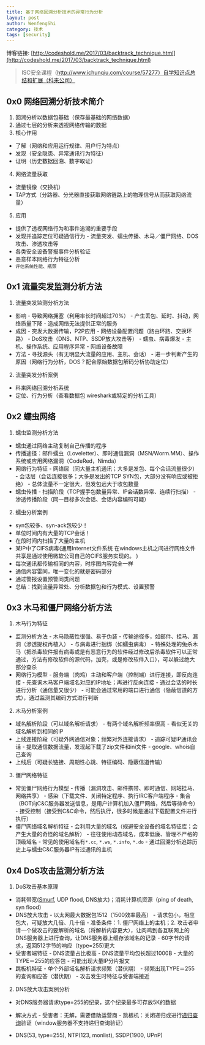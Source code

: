 ```yaml
---
title: 基于网络回溯分析技术的异常行为分析
layout: post
author: WenfengShi
category: 技术
tags: [security]
---
```

博客链接: [http://codeshold.me/2017/03/backtrack_technique.html](http://codeshold.me/2017/03/backtrack_technique.html)

> ISC安全课程（http://www.ichunqiu.com/course/57277）自学知识点总结和扩展（科来公司）

## 0x0 网络回溯分析技术简介
1. 回溯分析以数据包基础（保存最基础的网络数据）
2. 通过七层的分析来透视网络传输的数据
3. 核心作用
- 了解（网络和应用运行规律、用户行为特点）
- 发现（安全隐患、异常通讯行为特征）
- 证明（历史数据回溯、数字取证）
4. 网络流量获取
- 流量镜像（交换机）
- TAP方式（分路器、分光器直接获取网络链路上的物理信号从而获取网络流量）
5. 应用
- 提供了透视网络行为和事件追溯的重要手段
- 发现并追踪定位可疑通信行为
        - 流量突发、蠕虫传播、木马／僵尸网络、DOS攻击、渗透攻击等
- 各类安全设备警报事件分析验证
- 恶意样本网络行为特征分析
- `评估系统性能、瓶颈`
        
## 0x1 流量突发监测分析方法
1. 流量突发监测分析方法
- 影响
        - 导致网络拥塞（利用率长时间超过70%）
        - 产生丢包、延时、抖动，网络质量下降
        - 造成网络无法提供正常的服务
- 成因
        - 突发大数据传输，P2P应用
        - 网络设备配置问题（路由环路、交换环路）
        - DoS攻击（DNS、NTP、SSDP放大攻击等）
        - 蠕虫、病毒爆发
        - 主机、操作系统、应用程序异常
        - 网络设备故障
- 方法
        - 寻找源头（有无明显大流量的应用、主机、会话）
        - 进一步判断产生的原因（网络行为分析，DOS？配合原始数据包解码分析协助定位）
2. 流量突发分析案例
- 科来网络回溯分析系统
- 定位、行为分析（查看数据包 wireshark或特定的分析工具）

## 0x2 蠕虫网络
1. 蠕虫监测分析方法
- 蠕虫通过网络主动复制自己传播的程序
- 传播途径：邮件蠕虫（Loveletter）、即时通信漏洞（MSN/Worm.MM）、操作系统或应用网络漏洞（CodeRed，Nimda）
- 网络行为特征
        - 网络层（同大量主机通讯；大多是发包、每个会话流量很少）
        - 会话层（会话连接很多；大多是发出的TCP SYN包，大部分没有响应或被拒绝）
        - 总体流量不一定很大，但发包远大于收包数量
- 蠕虫传播
        - 扫描阶段（TCP握手包数量异常、IP会话数异常、连续行扫描）
        - 渗透传播阶段（同一目标多次会话、会话内容编码可疑）

2. 蠕虫分析案例
- syn包较多、syn-ack包较少！
- 单位时间内有大量的TCP会话！
- 在段时间内扫描了大量的主机
- 某IP中了CIFS病毒(通用Internet文件系统 在windows主机之间进行网络文件共享是通过使用微软公司自己的CIFS服务实现的。
)
- 每次通讯都传输相同的内容，时序图内容完全一样
- 通信内容雷同，唯一变化的就是密码部分
- 通过警报设置预警同类问题
- 总结：找到流量异常处、分析数据包和行为模式、设置预警

## 0x3 木马和僵尸网络分析方法
1. 木马行为特征
- 监测分析方法
        - 木马隐蔽性很强、易于伪装
        - 传输途径多，如邮件、挂马、漏洞（渗透提权再植入）
        - 与病毒进行捆绑（如蠕虫病毒）
        - 特殊处理的兔杀木马（把杀毒软件报有病毒或是有恶意行为的软件经过修改后杀毒软件可以正常通过，方法有修改软件的源代码，加壳，或是修改软件入口），可以躲过绝大部分查杀
- 网络行为模型
        - 服务端（肉鸡）主动和客户端（控制端）进行连接，即反向连接
        - 先查询木马客户端域名对应的IP地址；再进行反向连接
        - 通过会话的时长进行分析（通信量又很少）
        - 可能会通过常用的端口进行通信（隐蔽信道的方式），通过监测其编码方式进行判断
2. 木马分析案例
- 域名解析阶段（可以域名解析请求）
        - 有两个域名解析频率很高
        - 看似无关的域名解析到相同的IP
- 上线连接阶段（可疑外网通信对象；频繁对外连接请求）
        - 追踪可疑IP通讯会话
        - 提取通信数据流量，发现起下载了zip文件和ini文件
        - google、whois自己查询
- 上线后（可疑长链接、周期性心跳、特征编码、隐蔽信道传输）
3. 僵尸网络特征
- 常见僵尸网络行为模型
        - 传播（漏洞攻击、邮件携带、即时通信、网站挂马、网络共享）
        - 感染（下载文件、关闭特定程序、执行IRC客户端程序
        - 集合（BOT向C&C服务器发送信息，是用户计算机加入僵尸网络，然后等待命令）
        - 接受控制（接受到C&C命令，然后执行，很多时候是通过下载配置文件进行执行）
- 僵尸网络域名解析特征
        - 会利用大量的域名（规避安全设备的域名特征库；会产生大量的奇怪的域名解析）
        - 往往使用动态域名，成本低廉、管理不严格的顶级域名
        - 常见的使用域名有`*.cc`, `*.ws`, `*.info`, `*.do`
        - 通过回溯分析追踪历史上与蠕虫C&C服务器IP有过通讯的主机
        
## 0x4 DoS攻击监测分析方法
1. DoS攻击基本原理
- 消耗带宽([Smurf][1], UDP flood, DNS放大)；消耗计算机资源（ping of death, syn flood）
- DNS放大攻击
        - 以太网最大数据包1512（1500效率最高）
        - 请求包小，相应包大，可疑放大几倍、几十倍
        - 准备条件：1. 僵尸网络上的主机；2. 攻击者申请一个做攻击的要解析的域名（将解析内容更大），让肉鸡到各互联网上的DNS服务器上进行查询，让DNS服务器上缓存该域名的记录
        - 60字节的请求，返回512字节的响应（type=255)更大
- 受害者端特征
        - DNS流量占比极高
        - DNS流量平均包长超过1000B
        - 大量的TYPE＝255的应答包
        - 可能出现大量IP分片报文
- 跳板机特征
        - 单个外部域名解析请求频繁（潜伏期）
        - 频繁出现TYPE＝255的查询和应答（潜伏期）
        - 攻击发生时特征与受害端接近
2. DNS放大攻击案例分析
- 对DNS服务器请求type=255的纪录，这个纪录最多可存放5K的数据
- 解决方式
        - 受害者：无解，需要借助运营商
        - 跳板机：关闭递归或进行[递归查询][2]验证（window服务器不支持递归查询验证）
- DNS(53, type=255), NTP(123, monlist), SSDP(1900, UPnP)
        


  [1]: http://blog.csdn.net/wdkirchhoff/article/details/45560513
  [2]: http://blog.csdn.net/wuchuanpingstone/article/details/6720723
